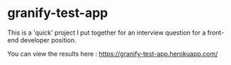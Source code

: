 # granify-test-app

This is a 'quick' project I put together for an interview question for a front-end developer position. 

You can view the results here : https://granify-test-app.herokuapp.com/
